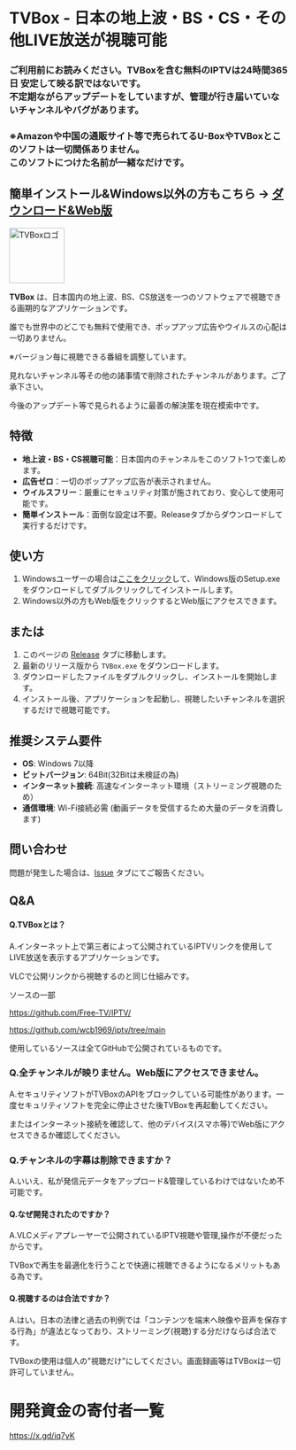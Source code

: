 # TVBox - 日本の地上波・BS・CS・その他LIVE放送が視聴可能
### ご利用前にお読みください。TVBoxを含む無料のIPTVは24時間365日 安定して映る訳ではないです。<br>不定期ながらアップデートをしていますが、管理が行き届いていないチャンネルやバグがあります。

### ※Amazonや中国の通販サイト等で売られてるU-BoxやTVBoxとこのソフトは一切関係ありません。<br>このソフトにつけた名前が一緒なだけです。

## 簡単インストール&Windows以外の方もこちら -> <a href="https://x.gd/tvbox123" target="new">ダウンロード&Web版</a>

<img src="https://raw.githubusercontent.com/ERM073/TVBox/main/icon.ico" alt="TVBoxロゴ" width="100" height="100">

**TVBox** は、日本国内の地上波、BS、CS放送を一つのソフトウェアで視聴できる画期的なアプリケーションです。

誰でも世界中のどこでも無料で使用でき、ポップアップ広告やウイルスの心配は一切ありません。

※バージョン毎に視聴できる番組を調整しています。

見れないチャンネル等その他の諸事情で削除されたチャンネルがあります。ご了承下さい。

今後のアップデート等で見られるように最善の解決策を現在模索中です。

## 特徴

- **地上波・BS・CS視聴可能**：日本国内のチャンネルをこのソフト1つで楽しめます。
- **広告ゼロ**：一切のポップアップ広告が表示されません。
- **ウイルスフリー**：厳重にセキュリティ対策が施されており、安心して使用可能です。
- **簡単インストール**：面倒な設定は不要。Releaseタブからダウンロードして実行するだけです。

## 使い方

1. Windowsユーザーの場合は<a href="https://x.gd/tvbox123" target="new">ここをクリック</a>して、Windows版のSetup.exeをダウンロードしてダブルクリックしてインストールします。
2. Windows以外の方もWeb版をクリックするとWeb版にアクセスできます。

## または

1. このページの [Release](https://github.com/ERM073/TVBox/releases/latest) タブに移動します。
2. 最新のリリース版から `TVBox.exe` をダウンロードします。
3. ダウンロードしたファイルをダブルクリックし、インストールを開始します。
4. インストール後、アプリケーションを起動し、視聴したいチャンネルを選択するだけで視聴可能です。

## 推奨システム要件

- **OS**: Windows 7以降
- **ビットバージョン**: 64Bit(32Bitは未検証の為)
- **インターネット接続**: 高速なインターネット環境（ストリーミング視聴のため）
- **通信環境**: Wi-Fi接続必需 (動画データを受信するため大量のデータを消費します)

## 問い合わせ

問題が発生した場合は、[Issue](https://github.com/ERM073/TVBox/issues) タブにてご報告ください。

## Q&A
#### Q.TVBoxとは？

A.インターネット上で第三者によって公開されているIPTVリンクを使用してLIVE放送を表示するアプリケーションです。

VLCで公開リンクから視聴するのと同じ仕組みです。

ソースの一部

https://github.com/Free-TV/IPTV/

https://github.com/wcb1969/iptv/tree/main

使用しているソースは全てGitHubで公開されているものです。

### Q.全チャンネルが映りません。Web版にアクセスできません。

A.セキュリティソフトがTVBoxのAPIをブロックしている可能性があります。一度セキュリティソフトを完全に停止させた後TVBoxを再起動してください。

またはインターネット接続を確認して、他のデバイス(スマホ等)でWeb版にアクセスできるか確認してください。

### Q.チャンネルの字幕は削除できますか？

A.いいえ、私が発信元データをアップロード&管理しているわけではないため不可能です。

#### Q.なぜ開発されたのですか？

A.VLCメディアプレーヤーで公開されているIPTV視聴や管理,操作が不便だったからです。

TVBoxで再生を最適化を行うことで快適に視聴できるようになるメリットもある為です。

#### Q.視聴するのは合法ですか？
A.はい。日本の法律と過去の判例では「コンテンツを端末へ映像や音声を保存する行為」が違法となっており、ストリーミング(視聴)する分だけならば合法です。

TVBoxの使用は個人の"視聴だけ"にしてください。画面録画等はTVBoxは一切許可していません。

# 開発資金の寄付者一覧
https://x.gd/iq7yK
